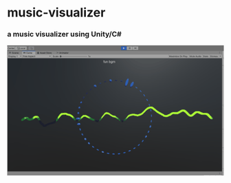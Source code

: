 # music-visualizer    
### a music visualizer using Unity/C#    
    
![demo gif](notes/demo.gif)    
    